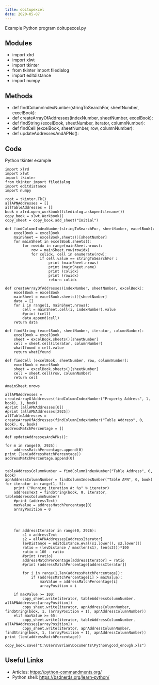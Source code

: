 ```yaml
---
title: doitupexcel
date: 2020-05-07
---
```

Example Python program doitupexcel.py

## Modules

* import xlrd
* import xlwt
* import tkinter
* from tkinter import filedialog
* import editdistance
* import numpy

## Methods

* def findColumnIndexNumber(stringToSearchFor, sheetNumber, excelBook):
* def createArrayOfAddresses(indexNumber, sheetNumber, excelBook):
* def findString (excelBook, sheetNumber, iterator, columnNumber):
* def findCell (excelBook, sheetNumber, row, columnNumber):
* def updateAddressesAndAPNs():

## Code

Python tkinter example

    import xlrd
    import xlwt
    import tkinter
    from tkinter import filedialog
    import editdistance
    import numpy
    
    root = tkinter.Tk()
    allAPNAddresses = []
    allTableAddresses = []
    book = xlrd.open_workbook(filedialog.askopenfilename())
    copy_book = xlwt.Workbook()
    copy_sheet = copy_book.add_sheet("Initial")
    
    def findColumnIndexNumber(stringToSearchFor, sheetNumber, excelBook):
        excelBook = excelBook
        mainSheet = excelBook.sheets()[sheetNumber]
        for mainSheet in excelBook.sheets():
            for rowidx in range(mainSheet.nrows):
                row = mainSheet.row(rowidx)
                for colidx, cell in enumerate(row):
                    if cell.value == stringToSearchFor :
                        print (mainSheet.nrows)
                        print (mainSheet.name)
                        print (colidx)
                        print (rowidx)
                        return colidx
    
    def createArrayOfAddresses(indexNumber, sheetNumber, excelBook):
        excelBook = excelBook
        mainSheet = excelBook.sheets()[sheetNumber]
        data = []
        for i in range(1, mainSheet.nrows):
            cell = mainSheet.cell(i, indexNumber).value
            #print (cell)
            data.append(cell)
        return data
    
    def findString (excelBook, sheetNumber, iterator, columnNumber):
        excelBook = excelBook
        sheet = excelBook.sheets()[sheetNumber]
        cell = sheet.cell(iterator, columnNumber)
        whatIfound = cell.value
        return whatIfound
    
    def findCell (excelBook, sheetNumber, row, columnNumber):
        excelBook = excelBook
        sheet = excelBook.sheets()[sheetNumber]
        cell = sheet.cell(row, columnNumber)
        return cell
    
    #mainSheet.nrows
    
    allAPNAddresses = createArrayOfAddresses(findColumnIndexNumber("Property Address", 1, book), 1, book)
    #print (allAPNAddresses[0])
    #print (allAPNAddresses[2925])
    allTableAddresses = createArrayOfAddresses(findColumnIndexNumber("Table Address", 0, book), 0, book)
    addressMatchPercentage = []
    
    def updateAddressesAndAPNs():
    
    for m in range(0, 2926):
        addressMatchPercentage.append(0)
    print (len(addressMatchPercentage))
    addressMatchPercentage.append(0)
    
    
    tableAddressColumnNumber = findColumnIndexNumber("Table Address", 0, book)
    apnAddressColumnNumber = findColumnIndexNumber("Table APN", 0, book)
    for iterator in range(1, 5):
        print ("Running iteration #: %s" % iterator)
        addressText = findString(book, 0, iterator, tableAddressColumnNumber)
        #print (addressText)
        maxValue = addressMatchPercentage[0]
        arrayPosition = 0
    
    
    
    
        for addressIterator in range(0, 2926):
            s1 = addressText
            s2 = allAPNAddresses[addressIterator]
            levDistance = editdistance.eval(s1.lower(), s2.lower())
            ratio = (levDistance / max(len(s1), len(s2)))*100
            ratio = 100 - ratio
            #print (ratio)
            addressMatchPercentage[addressIterator] = ratio
            #print (addressMatchPercentage[addressIterator])
    
            for i in range(1,len(addressMatchPercentage)):
                if (addressMatchPercentage[i] > maxValue):
                    maxValue = addressMatchPercentage[i]
                    arrayPosition = i
    
        if maxValue >= 100:
            copy_sheet.write(iterator, tableAddressColumnNumber, allAPNAddresses[arrayPosition])
            copy_sheet.write(iterator, apnAddressColumnNumber, findString(book, 1, (arrayPosition + 1), apnAddressColumnNumber))
        elif maxValue >= 65:
            copy_sheet.write(iterator, tableAddressColumnNumber, allAPNAddresses[arrayPosition])
            copy_sheet.write(iterator, apnAddressColumnNumber, findString(book, 1, (arrayPosition + 1), apnAddressColumnNumber))
    print (len(addressMatchPercentage))
    
    copy_book.save("C:\Users\Brian\Documents\Python\good_enough.xls")
    

## Useful Links

- Articles: https://python-commandments.org/
- Python shell: https://bsdnerds.org/learn-python/
